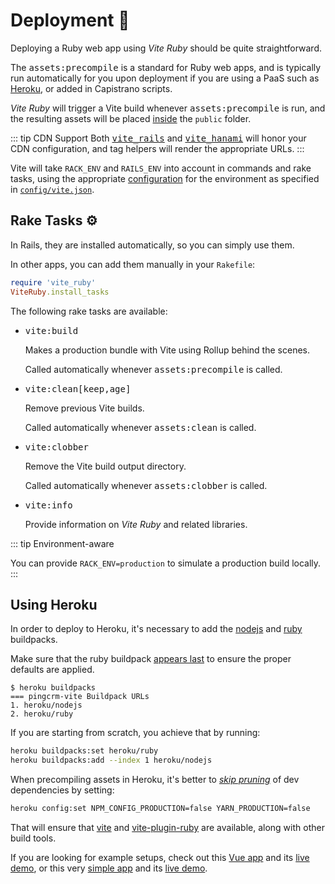 [discussions]: https://github.com/ElMassimo/vite_ruby/discussions
[rails]: https://rubyonrails.org/
[webpacker]: https://github.com/rails/webpacker
[vite rails]: https://github.com/ElMassimo/vite_ruby
[vite]: https://vitejs.dev/
[vite-plugin-ruby]: https://github.com/ElMassimo/vite_ruby/tree/main/vite-plugin-ruby
[vite-templates]: https://github.com/vitejs/vite/tree/main/packages/create-app
[plugins]: https://vitejs.dev/plugins/
[configuration reference]: /config/
[example1]: https://github.com/ElMassimo/pingcrm-vite
[heroku1]: https://pingcrm-vite.herokuapp.com/
[example2]: https://github.com/ElMassimo/vite_ruby/tree/main/examples/rails
[heroku2]: https://vite-rails-demo.herokuapp.com/
[build options]: /config/#build-options
[configuration reference]: /config/
[vite_rails]: https://github.com/ElMassimo/vite_ruby/tree/main/vite_rails
[vite_hanami]: https://github.com/ElMassimo/vite_ruby/tree/main/vite_hanami
[json]: /config/#shared-configuration-file-📄
[publicOutputDir]: /config/#publicoutputdir
[nodejs buildpack]: https://elements.heroku.com/buildpacks/heroku/heroku-buildpack-nodejs
[ruby buildpack]: https://elements.heroku.com/buildpacks/heroku/heroku-buildpack-ruby
[skip pruning]: https://devcenter.heroku.com/articles/nodejs-support#skip-pruning

# Deployment 🚀

Deploying a Ruby web app using _Vite Ruby_ should be quite straightforward.

The <kbd>assets:precompile</kbd> is a standard for Ruby web apps, and is
typically run automatically for you upon deployment if you are using a PaaS such
as [Heroku][heroku1], or added in Capistrano scripts.

_Vite Ruby_ will trigger a Vite build whenever <kbd>assets:precompile</kbd> is run,
and the resulting assets will be placed [inside][publicOutputDir] the `public` folder.

::: tip CDN Support
Both <kbd>[vite_rails]</kbd> and <kbd>[vite_hanami]</kbd> will honor your CDN configuration, and tag helpers will render the appropriate URLs.
:::

Vite will take `RACK_ENV` and `RAILS_ENV` into account in commands and rake tasks,
using the appropriate [configuration][configuration reference] for the environment as specified in [`config/vite.json`][json].

## Rake Tasks ⚙️

In Rails, they are installed automatically, so you can simply use them.

In other apps, you can add them manually in your `Rakefile`:

```ruby
require 'vite_ruby'
ViteRuby.install_tasks
```

The following rake tasks are available:

- <kbd>vite:build</kbd>

  Makes a production bundle with Vite using Rollup behind the scenes.

  Called automatically whenever <kbd>assets:precompile</kbd> is called.

- <kbd>vite:clean[keep,age]</kbd>

  Remove previous Vite builds.

  Called automatically whenever <kbd>assets:clean</kbd> is called.

- <kbd>vite:clobber</kbd>

  Remove the Vite build output directory.

  Called automatically whenever <kbd>assets:clobber</kbd> is called.

- <kbd>vite:info</kbd>

  Provide information on _Vite Ruby_ and related libraries.

::: tip Environment-aware

You can provide `RACK_ENV=production` to simulate a production build locally.
:::

## Using Heroku

In order to deploy to Heroku, it's necessary to add the [nodejs][nodejs buildpack] and [ruby][ruby buildpack] buildpacks.

Make sure that the ruby buildpack [appears last](https://devcenter.heroku.com/articles/using-multiple-buildpacks-for-an-app#viewing-buildpacks) to ensure the proper defaults are applied.

```
$ heroku buildpacks
=== pingcrm-vite Buildpack URLs
1. heroku/nodejs
2. heroku/ruby
```

If you are starting from scratch, you achieve that by running:

```bash
heroku buildpacks:set heroku/ruby
heroku buildpacks:add --index 1 heroku/nodejs
```

When precompiling assets in Heroku, it's better to _[skip pruning]_ of dev dependencies by setting:
```bash
heroku config:set NPM_CONFIG_PRODUCTION=false YARN_PRODUCTION=false
```
That will ensure that [vite] and [vite-plugin-ruby] are available, along with other build tools.

If you are looking for example setups, check out this [Vue app][example1] and its [live demo][heroku1], or this very [simple app][example2] and its [live demo][heroku2].
